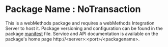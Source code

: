 # Package Name : NoTransaction
This is a webMethods package and requires a webMethods Integration Server to host it. Package versioning and configuration can be found in the package [manifest](./NoTransaction/manifest.v3) file. Service and API documentation is available on the package's home page http://&lt;server&gt;:&lt;port&gt;/&lt;packagename>.